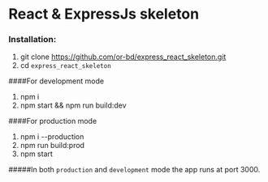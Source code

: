 # React & ExpressJs skeleton

### Installation:
1. git clone https://github.com/or-bd/express_react_skeleton.git
2. cd `express_react_skeleton`

####For development mode
1. npm i
2. npm start && npm run build:dev

####For production mode
1. npm i --production
2. npm run build:prod
3. npm start

#####In both `production` and `development` mode the app runs at port 3000.
